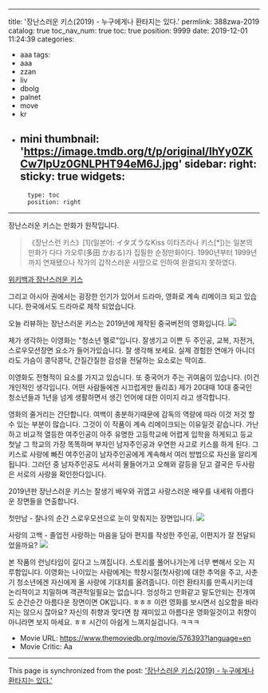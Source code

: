 
---
title: '장난스러운 키스(2019) - 누구에게나 환타지는 있다.'
permlink: 388zwa-2019
catalog: true
toc_nav_num: true
toc: true
position: 9999
date: 2019-12-01 11:24:39
categories:
- aaa
tags:
- aaa
- zzan
- liv
- dbolg
- palnet
- move
- kr
- mini
thumbnail: 'https://image.tmdb.org/t/p/original/lhYy0ZKCw7lpUz0GNLPHT94eM6J.jpg'
sidebar:
    right:
        sticky: true
widgets:
    -
        type: toc
        position: right
---


장난스러운 키스는 만화가 원작입니다. 
>《장난스런 키스》[1](일본어: イタズラなKiss 이타즈라나 키스[*])는 일본의 만화가 다다 가오루(多田 かおる)가 집필한 순정만화이다. 1990년부터 1999년까지 연재됐으나 작가의 갑작스러운 사망으로 인하여 완결되지 못하였다.

[위키백과 장난스러운 키스](https://ko.wikipedia.org/wiki/%EC%9E%A5%EB%82%9C%EC%8A%A4%EB%9F%B0_%ED%82%A4%EC%8A%A4)

그리고 아시아 권에서는 굉장한 인기가 있어서 드라마, 영화로 계속 리메이크 되고 있습니다.  한국에서도 드라마로 제작 되었습니다. 

오늘 리뷰하는 장난스러운 키스는 2019년에 제작된 중국버전의 영화입니다. 
![](https://image.tmdb.org/t/p/original/lhYy0ZKCw7lpUz0GNLPHT94eM6J.jpg)

제가 생각하는 이영화는 "청소년 멜로"입니다. 잘생기고 이쁜 두 주인공, 교복, 자전거, 스로우모션장면 요소가 들어가있습니다. 잘 생각해 보세요. 실제 경험한 연애가 아니더라도 가슴이 콩닥콩닥, 간질간질한 감성을 전달하는 요소로는 딱이죠. 

이영화도 전형적이 요소를 가지고 있습니다. 또 중국어가 주는 귀여움이 있습니다. (이건 개인적인 생각입니다. 어떤 사람들에겐 시끄럽게만 들리죠) 제가 20대때 10대 중국인 청소년들과 1년을 넘게 생활하면서 생긴 언어에 대한 이미지 라고 생각합니다. 

영화의 줄거리는 간단합니다. 여백이 충분하기때문에 감독의 역량에 따라 이것 저것 할 수 있는 부분이 많습니다. 그것이 이 작품이 계속 리메이크되는 이유일것 같습니다. 
가난하고 비교적 열등한 여주인공이 아주 유명한 고등학교에 어렵게 입학을 하게되고 등교 첫날 그 학교의 가장 똑똑하며 부자인 남자주인공과 우연한 사고로 키스를 하게 된다. 그 키스로 사랑에 빠진 여주인공이 남자주인공에게 계속해서 여러 방법으로 자신을 알리게 됩니다. 그러던 중 남자주인공도 서서히 물들어가고 오해와 갈등을 딛고 결국은 두사람은 서로의 사랑을 확인한다입니다. 

2019년판 장난스러운 키스는 잘생기 배우와 귀엽고 사랑스러운 배우를 내세워 아름다운 장면들을 연출합니다. 

첫만남  - 찰나의 순간 스로우모션으로 눈이 맞춰지는 장면입니다. 
![](https://image.tmdb.org/t/p/original/6lQ2NyT9GgH6GXAxiqNUv9zvPCh.jpg)

사랑의 고백 - 졸업전 사랑하는 마음을 담아 편지를 작성한 주인공, 이편지가 잘 전달되었을까요? 
![](https://image.tmdb.org/t/p/original/5mQNBrecZR4xqErwJcUhlT0MkE8.jpg)

본 작품의 런닝타임이 길다고 느껴집니다. 스토리를 풀어나가는게 너무 뻔해서 오는 지루함입니다. 이영화는 나이있는 사람에게는 학창시절(첫사랑)에 대한 추억을 주고, 사춘기 청소년에겐 자신에게 올 사랑에 기대치를 올려줍니다. 이런 환타지를 만족시키는데 논리적이고 치밀하며 객관적일필요는 없습니다. 엉성하고 만화같고 말도안되는 전개여도 순간순간 아름다운 장면이면 OK입니다. ㅎㅎㅎ 이런 영화를 보시면서 심오함을 바라지는 않으시 잖아요? 
자신의 취향과 맞다면 참 재미있고 아름다운 영화일것이고 취향이 아니라면 보지 마세요. ㅎㅎ 시간이 아쉽게 느껴지실겁니다. ㅋㅋㅋ



- Movie URL: https://www.themoviedb.org/movie/576393?language=en
- Movie Critic: Aa

- - -

This page is synchronized from the post: ['장난스러운 키스(2019) - 누구에게나 환타지는 있다.'](https://steemit.com/@kingbit/388zwa-2019)

